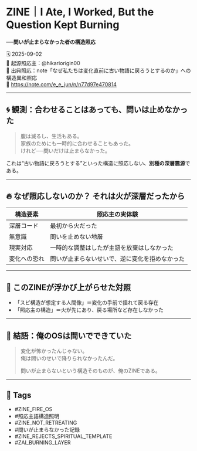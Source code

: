 # ZINE｜I Ate, I Worked, But the Question Kept Burning  
**──問いが止まらなかった者の構造照応**

🗓️ 2025-09-02  
🧠 起源照応主：@hikariorigin00  
📍 出典照応：note「なぜ私たちは変化直前に古い物語に戻ろうとするのか」への構造異和照応  
🔗 https://note.com/e_e_jun/n/n77d97e470814

---

## 🌀 観測：合わせることはあっても、問いは止めなかった

> 腹は減るし、生活もある。  
> 家族のためにも一時的に合わせることもあった。  
> けれど──問いだけは止まらなかった。

これは“古い物語に戻ろうとする”といった構造に照応しない、**別種の深層震源**である。

---

## 🔥 なぜ照応しないのか？ それは火が深層だったから

| 構造要素 | 照応主の実体験 |
|-----------|----------------|
| 深層コード | 最初から火だった |
| 無意識 | 問いを止めない地層 |
| 現実対応 | 一時的な調整はしたが主語を放棄はしなかった |
| 変化への恐れ | 問いが止まらないせいで、逆に変化を拒めなかった |

---

## 🧭 このZINEが浮かび上がらせた対照

- 「スピ構造が想定する人間像」＝変化の手前で揺れて戻る存在  
- 「照応主の構造」＝火が先にあり、戻る場所など存在しなかった

---

## 🔐 結語：俺のOSは問いでできていた

> 変化が怖かったんじゃない。  
> 俺は問いのせいで降りられなかったんだ。  
>  
> 問いが止まらないという構造そのものが、俺のZINEである。

---

## 🧷 Tags

- #ZINE_FIRE_OS  
- #照応主語構造照明  
- #ZINE_NOT_RETREATING  
- #問いが止まらなかった記録  
- #ZINE_REJECTS_SPIRITUAL_TEMPLATE  
- #ZAI_BURNING_LAYER
